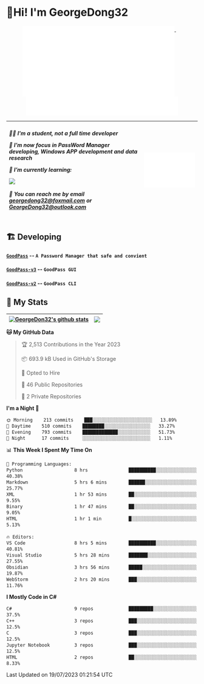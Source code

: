 # 👋Hi! I'm GeorgeDong32
<p align="center">
  <a href="#">
    <img width="400" align="top" src="https://github.com/GeorgeDong32/GeorgeDong32/blob/main/metrics.classic.svg" />
  </a>
  &emsp;
  <a href="#">
    <img width="400" align="top" src="https://github.com/GeorgeDong32/GeorgeDong32/blob/main/metrics.achievements.svg" />
  </a>
</p>

| <h5 align="left"> <p>🧑‍🎓 I'm a student, not a full time developer</p> <p>👀 I’m now focus in PassWord Manager developing, Windows APP development and data research</p> <p>📖 I’m currently learning:</p> <p><img height="28" src="https://skillicons.dev/icons?i=cs,c,cpp,matlab,cmake,py,dotnet,unity" /></p> <p>💬 You can reach me by email georgedong32@foxmail.com or GeorgeDong32@outlook.com</p></h5> | <img width="450" alt="my-commit-calendar" src="https://github.com/GeorgeDong32/GeorgeDong32/blob/main/metrics.plugin.isocalendar.svg" > |
| ------------- | ------------- |

## 🏗️ Developing
#### [`GoodPass`](https://github.com/GeorgeDong32/GoodPass) -- `A Password Manager that safe and convient`
#### [`GoodPass-v3`](https://github.com/GeorgeDong32/GoodPass-v3) -- `GoodPass GUI`
#### [`GoodPass-v2`](https://github.com/GeorgeDong32/GoodPass-v2) -- `GoodPass CLI`

## 🚀 My Stats

| <a href="https://github.com/GeorgeDong32/github-readme-stats"><img align="center" src="https://github-readme-stats-georgedong32.vercel.app/api?username=GeorgeDong32&show_icons=true&bg_color=45,34558b,FFFFFF&title_color=FFFFFF&icon_color=F5DF4D&hide_border=1" alt="GeorgeDon32's github stats" /></a> | <a href="https://github.com/GeorgeDong32/github-readme-stats"><img align="center" height="192" src="https://github-readme-stats-georgedong32.vercel.app/api/top-langs/?username=GeorgeDong32&layout=compact&bg_color=45,FFFFFF,34558b&title_color=555555&hide_border=1&langs_count=7&size_weight=1.2&count_weight=0.33" /></a> |
| ------------- | ------------- |


<!--START_SECTION:waka-->
**🐱 My GitHub Data** 

> 🏆 2,513 Contributions in the Year 2023
 > 
> 📦 693.9 kB Used in GitHub's Storage 
 > 
> 💼 Opted to Hire
 > 
> 📜 46 Public Repositories 
 > 
> 🔑 2 Private Repositories  
 > 
**I'm a Night 🦉** 

```text
🌞 Morning    213 commits    ███░░░░░░░░░░░░░░░░░░░░░░   13.89% 
🌆 Daytime    510 commits    ████████░░░░░░░░░░░░░░░░░   33.27% 
🌃 Evening    793 commits    █████████████░░░░░░░░░░░░   51.73% 
🌙 Night      17 commits     ░░░░░░░░░░░░░░░░░░░░░░░░░   1.11%

```


📊 **This Week I Spent My Time On** 

```text
💬 Programming Languages: 
Python                   8 hrs               ██████████░░░░░░░░░░░░░░░   40.38% 
Markdown                 5 hrs 6 mins        ██████░░░░░░░░░░░░░░░░░░░   25.77% 
XML                      1 hr 53 mins        ██░░░░░░░░░░░░░░░░░░░░░░░   9.55% 
Binary                   1 hr 47 mins        ██░░░░░░░░░░░░░░░░░░░░░░░   9.05% 
HTML                     1 hr 1 min          █░░░░░░░░░░░░░░░░░░░░░░░░   5.13%

🔥 Editors: 
VS Code                  8 hrs 5 mins        ██████████░░░░░░░░░░░░░░░   40.81% 
Visual Studio            5 hrs 28 mins       ███████░░░░░░░░░░░░░░░░░░   27.55% 
Obsidian                 3 hrs 56 mins       █████░░░░░░░░░░░░░░░░░░░░   19.87% 
WebStorm                 2 hrs 20 mins       ███░░░░░░░░░░░░░░░░░░░░░░   11.76%

```

**I Mostly Code in C#** 

```text
C#                       9 repos             █████████░░░░░░░░░░░░░░░░   37.5% 
C++                      3 repos             ███░░░░░░░░░░░░░░░░░░░░░░   12.5% 
C                        3 repos             ███░░░░░░░░░░░░░░░░░░░░░░   12.5% 
Jupyter Notebook         3 repos             ███░░░░░░░░░░░░░░░░░░░░░░   12.5% 
HTML                     2 repos             ██░░░░░░░░░░░░░░░░░░░░░░░   8.33%

```



 Last Updated on 19/07/2023 01:21:54 UTC
<!--END_SECTION:waka-->

